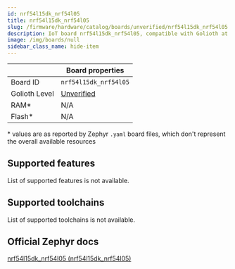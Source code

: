 ```yaml
---
id: nrf54l15dk_nrf54l05
title: nrf54l15dk_nrf54l05
slug: /firmware/hardware/catalog/boards/unverified/nrf54l15dk_nrf54l05
description: IoT board nrf54l15dk_nrf54l05, compatible with Golioth at unverified level.
image: /img/boards/null
sidebar_class_name: hide-item
---
```


[//]: # (This is an auto-generated file, do not edit! Changes to it will be lost upon re-generation)



|                | Board properties     |
| -------------  | -------------------- |
| Board ID       | `nrf54l15dk_nrf54l05` |
| Golioth Level  | [Unverified](/firmware/hardware#unverified-boards) |
| RAM*           | N/A |
| Flash*         | N/A |

\* values are as reported by Zephyr `.yaml` board files, which don't represent the overall available resources



## Supported features

List of supported features is not available.

## Supported toolchains

List of supported toolchains is not available.

## Official Zephyr docs

[nrf54l15dk_nrf54l05 (nrf54l15dk_nrf54l05)](https://docs.zephyrproject.org/latest/boards/nordic/nrf54l15dk/doc/index.html)
